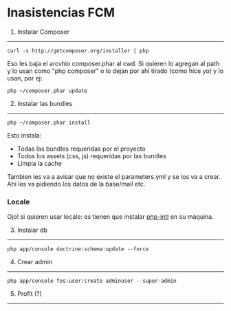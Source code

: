 Inasistencias FCM
==================

1) Instalar Composer
----------------------------------

    curl -s http://getcomposer.org/installer | php

Eso les baja el arcvhio composer.phar al cwd. Si quieren lo agregan al path y lo usan como "php composer"
o lo dejan por ahí tirado (como hice yo) y lo usan, por ej:

    php ~/composer.phar update

2) Instalar las bundles
-------------------------------------

    php ~/composer.phar install

Esto instala:

- Todas las bundles requeridas por el proyecto
- Todos los assets (css, js) requeridas por las bundles
- Limpia la cache

Tambien les va a avisar que no existe el parameters.yml y se los va a crear. Ahí les va pidiendo los datos de la base/mail etc.

### Locale

Ojo! si quieren usar locale: es tienen que instalar [php-intl](http://php.net/manual/en/intl.setup.php) en su
máquina.

3) Instalar db
--------------

    php app/console doctrine:schema:update --force

4) Crear admin
--------------

    php app/console fos:user:create adminuser --super-admin

5) Profit (?)
-------------
